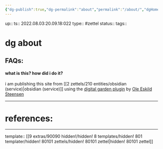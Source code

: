 ```yaml
---
{"dg-publish":true,"dg-permalink":"about","permalink":"/about/","dgHomeLink":true,"dgPassFrontmatter":false}
---
```


up:: 
ts:: 2022.08.03:20.09.18:022
type:: #zettel
status:: 
tags:: 

# dg about



## FAQs:

#### what is this? how did i do it?
i am publishing this site from [[2 zettels/210 entities/obsidian (service)|obsidian (service)]] using the [digital garden plugin](https://github.com/oleeskild/obsidian-digital-garden) by [Ole Eskild Steensen](https://ole.dev/)


---
# references:



---
template:: [[9 extras/90090 hidden!/hidden! 8 templates/hidden! 801 templater/hidden! 80101 zettels/hidden! 80101 zettel|hidden! 80101 zettel]]

